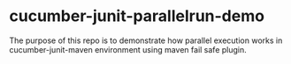 # cucumber-junit-parallelrun-demo

The purpose of this repo is to demonstrate how parallel execution works in cucumber-junit-maven environment using maven fail safe plugin.

